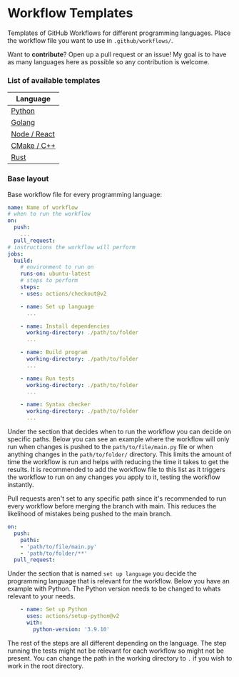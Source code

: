 # Workflow Templates
Templates of GitHub Workflows for different programming languages. Place the workflow file you want to use in ```.github/workflows/```.

Want to **contribute**? Open up a pull request or an issue! My goal is to have as many languages here as possible so any contribution is welcome.

### List of available templates

| Language |
| -------- |
| [Python](workflows/python.yml) |
| [Golang](workflows/golang.yml) |
| [Node / React](workflows/node.yml) |
| [CMake / C++](workflows/cmake.yml) |
| [Rust](workflows/rust.yml) |

### Base layout

Base workflow file for every programming language:
```yml
name: Name of workflow
# when to run the workflow
on:
  push:
    ...
  pull_request:
# instructions the workflow will perform
jobs:
  build:
    # environment to run on
    runs-on: ubuntu-latest
    # steps to perform
    steps:
    - uses: actions/checkout@v2

    - name: Set up language
      ...

    - name: Install dependencies
      working-directory: ./path/to/folder
      ...

    - name: Build program
      working-directory: ./path/to/folder
      ...

    - name: Run tests
      working-directory: ./path/to/folder
      ...

    - name: Syntax checker
      working-directory: ./path/to/folder
      ...
```

Under the section that decides when to run the workflow you can decide on specific paths. Below you can see an example where the workflow will only run when changes is pushed to the ```path/to/file/main.py``` file or when anything changes in the ```path/to/folder/``` directory. This limits the amount of time the workflow is run and helps with reducing the time it takes to get the results. It is recommended to add the workflow file to this list as it triggers the workflow to run on any changes you apply to it, testing the workflow instantly.

Pull requests aren't set to any specific path since it's recommended to run every workflow before merging the branch with main. This reduces the likelihood of mistakes being pushed to the main branch.

```yml
on:
  push:
    paths:
    - 'path/to/file/main.py'
    - 'path/to/folder/**'
  pull_request:
```

Under the section that is named ```set up language``` you decide the programming language that is relevant for the workflow. Below you have an example with Python. The Python version needs to be changed to whats relevant to your needs.

```yml
    - name: Set up Python
      uses: actions/setup-python@v2
      with:
        python-version: '3.9.10'
```

The rest of the steps are all different depending on the language. The step running the tests might not be relevant for each workflow so might not be present. You can change the path in the working directory to ```.``` if you wish to work in the root directory.

